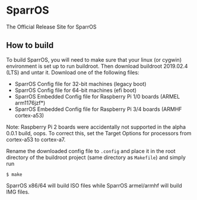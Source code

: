 # SparrOS
The Official Release Site for SparrOS

## How to build

To build SparrOS, you will need to make sure that your linux (or cygwin) environment is set up to run buildroot. Then download buildroot 2019.02.4 (LTS) and untar it. Download one of the following files:

* SparrOS Config file for 32-bit machines (legacy boot)
* SparrOS Config file for 64-bit machines (efi boot)
* SparrOS Embedded Config file for Raspberry Pi 1/0 boards (ARMEL arm1176jzf*)
* SparrOS Embedded Config file for Raspberry Pi 3/4 boards (ARMHF cortex-a53)

Note: Raspberry Pi 2 boards were accidentally not supported in the alpha 0.0.1 build, oops. To correct this, set the Target Options for processors from cortex-a53 to cortex-a7.

Rename the downloaded config file to `.config` and place it in the root directory of the buildroot project (same directory as `Makefile`) and simply run

```
$ make
```

SparrOS x86/64 will build ISO files while SparrOS armel/armhf will build IMG files.
